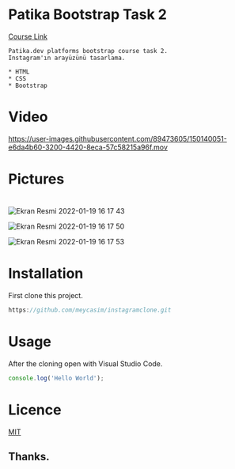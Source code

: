 # Patika Bootstrap Task 2
[Course Link](https://app.patika.dev/moduller/bootstrap)
```
Patika.dev platforms bootstrap course task 2.
Instagram'ın arayüzünü tasarlama.
```
```
* HTML
* CSS
* Bootstrap
```
# Video


https://user-images.githubusercontent.com/89473605/150140051-e6da4b60-3200-4420-8eca-57c58215a96f.mov


# Pictures
#
![Ekran Resmi 2022-01-19 16 17 43](https://user-images.githubusercontent.com/89473605/150140116-5aba5b65-2c4f-4084-84f5-0686c35120ed.png)

![Ekran Resmi 2022-01-19 16 17 50](https://user-images.githubusercontent.com/89473605/150140117-3ab61c3a-71c4-47ab-bc49-6bd0e8ed4d05.png)

![Ekran Resmi 2022-01-19 16 17 53](https://user-images.githubusercontent.com/89473605/150140124-6d5e3935-0b30-4ad2-93e1-c14e511814af.png)

# Installation 
 First clone this project.
 ```c
https://github.com/meycasim/instagramclone.git 
```

 # Usage
 After the cloning open with Visual Studio Code.



```javaScript
console.log('Hello World');
```

# Licence

[MIT](https://choosealicense.com/licenses/mit)

## Thanks.

